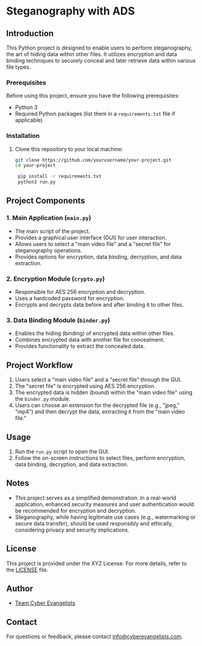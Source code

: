 # Steganography with ADS

## Introduction
This Python project is designed to enable users to perform steganography, the art of hiding data within other files. It utilizes encryption and data binding techniques to securely conceal and later retrieve data within various file types. 

### Prerequisites

Before using this project, ensure you have the following prerequisites:

- Python 3
- Required Python packages (list them in a `requirements.txt` file if applicable)

### Installation

1. Clone this repository to your local machine:

   ```bash
   git clone https://github.com/yourusername/your-project.git
   cd your-project

    pip install -r requirements.txt
    python3 run.py
## Project Components

### 1. Main Application (`main.py`)
- The main script of the project.
- Provides a graphical user interface (GUI) for user interaction.
- Allows users to select a "main video file" and a "secret file" for steganography operations.
- Provides options for encryption, data binding, decryption, and data extraction.

### 2. Encryption Module (`crypto.py`)
- Responsible for AES 256 encryption and decryption.
- Uses a hardcoded password for encryption.
- Encrypts and decrypts data before and after binding it to other files.

### 3. Data Binding Module (`binder.py`)
- Enables the hiding (binding) of encrypted data within other files.
- Combines encrypted data with another file for concealment.
- Provides functionality to extract the concealed data.

## Project Workflow
1. Users select a "main video file" and a "secret file" through the GUI.
2. The "secret file" is encrypted using AES 256 encryption.
3. The encrypted data is hidden (bound) within the "main video file" using the `binder.py` module.
4. Users can choose an extension for the decrypted file (e.g., "jpeg," "mp4") and then decrypt the data, extracting it from the "main video file."

## Usage
1. Run the `run.py` script to open the GUI.
2. Follow the on-screen instructions to select files, perform encryption, data binding, decryption, and data extraction.

## Notes
- This project serves as a simplified demonstration. In a real-world application, enhanced security measures and user authentication would be recommended for encryption and decryption.
- Steganography, while having legitimate use cases (e.g., watermarking or secure data transfer), should be used responsibly and ethically, considering privacy and security implications.

## License
This project is provided under the XYZ License. For more details, refer to the [LICENSE](LICENSE) file.

## Author
- [Team Cyber Evangelists](https://github.com/cyber-evangelists)

## Contact
For questions or feedback, please contact [info@cyberevangelists.com](mailto:info@cyberevangelists.com).


